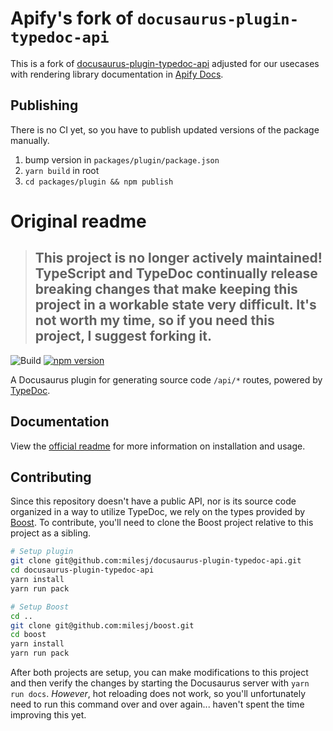 # Apify's fork of `docusaurus-plugin-typedoc-api`

This is a fork of [docusaurus-plugin-typedoc-api](https://github.com/milesj/docusaurus-plugin-typedoc-api)
adjusted for our usecases with rendering library documentation in [Apify Docs](https://docs.apify.com).

## Publishing

There is no CI yet, so you have to publish updated versions of the package manually.

1. bump version in `packages/plugin/package.json`
2. `yarn build` in root
3. `cd packages/plugin && npm publish`

# Original readme

> ## This project is no longer actively maintained! TypeScript and TypeDoc continually release breaking changes that make keeping this project in a workable state very difficult. It's not worth my time, so if you need this project, I suggest forking it.

![Build](https://github.com/milesj/docusaurus-plugin-typedoc-api/actions/workflows/build.yml/badge.svg?branch=master)
[![npm version](https://badge.fury.io/js/docusaurus-plugin-typedoc-api.svg)](https://www.npmjs.com/package/docusaurus-plugin-typedoc-api)

A Docusaurus plugin for generating source code `/api/*` routes, powered by
[TypeDoc](https://typedoc.org/).

## Documentation

View the [official readme](./packages/plugin/README.md) for more information on installation and
usage.

## Contributing

Since this repository doesn't have a public API, nor is its source code organized in a way to
utilize TypeDoc, we rely on the types provided by [Boost](https://github.com/milesj/boost). To
contribute, you'll need to clone the Boost project relative to this project as a sibling.

```bash
# Setup plugin
git clone git@github.com:milesj/docusaurus-plugin-typedoc-api.git
cd docusaurus-plugin-typedoc-api
yarn install
yarn run pack

# Setup Boost
cd ..
git clone git@github.com:milesj/boost.git
cd boost
yarn install
yarn run pack
```

After both projects are setup, you can make modifications to this project and then verify the
changes by starting the Docusaurus server with `yarn run docs`. _However_, hot reloading does not
work, so you'll unfortunately need to run this command over and over again... haven't spent the time
improving this yet.

